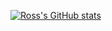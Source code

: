 [![Ross's GitHub stats](https://github-readme-stats.vercel.app/api?username=rmorse)](https://github.com/anuraghazra/github-readme-stats)
